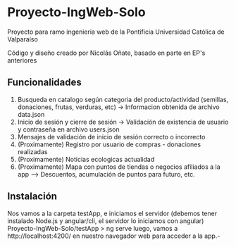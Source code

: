 # Proyecto-IngWeb-Solo
Proyecto para ramo ingenieria web de la Pontificia Universidad Católica de Valparaíso

Código y diseño creado por Nicolás Oñate, basado en parte en EP's anteriores

## Funcionalidades

1. Busqueda en catalogo según categoria del producto/actividad (semillas, donaciones, frutas, verduras, etc) -> Informacion obtenida de archivo data.json
2. Inicio de sesión y cierre de sesión -> Validación de existencia de usuario y contraseña en archivo users.json
3. Mensajes de validación de inicio de sesión correcto o incorrecto
4. (Proximamente)  Registro por usuario de compras - donaciones realizadas
5. (Proximamente)  Noticias ecologicas actualidad
6. (Proximamente) Mapa con puntos de tiendas o negocios afiliados a la app --> Descuentos, acumulación de puntos para futuro, etc.

## Instalación

Nos vamos a la carpeta testApp, e iniciamos el servidor (debemos tener instalado Node.js y angular/cli, el servidor lo iniciamos con angular)
Proyecto-IngWeb-Solo/testApp > ng serve
luego, vamos a http://localhost:4200/ en nuestro navegador web para acceder a la app.-

